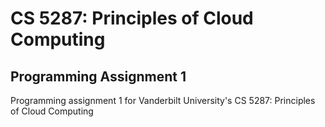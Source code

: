 # CS 5287: Principles of Cloud Computing
## Programming Assignment 1
Programming assignment 1 for Vanderbilt University's CS 5287: Principles of Cloud Computing
